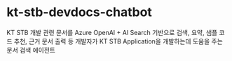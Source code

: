 # kt-stb-devdocs-chatbot
KT STB 개발 관련 문서를 Azure OpenAI + AI Search 기반으로 
검색, 요약, 샘플 코드 추천, 근거 문서 출력 등 개발자가 KT STB Application을 개발하는데 도움을 주는 문서 검색 에이전트
